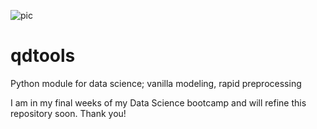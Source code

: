 ![pic](https://github.com/a-woodbury/qdtools/blob/master/qd1.png)

# qdtools
Python module for data science; vanilla modeling, rapid preprocessing

I am in my final weeks of my Data Science bootcamp and will refine this repository soon. Thank you!

